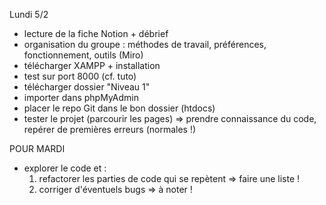 Lundi 5/2

-   lecture de la fiche Notion + débrief
-   organisation du groupe : méthodes de travail, préférences, fonctionnement, outils (Miro)
-   télécharger XAMPP + installation
-   test sur port 8000 (cf. tuto)
-   télécharger dossier "Niveau 1"
-   importer dans phpMyAdmin
-   placer le repo Git dans le bon dossier (htdocs)
-   tester le projet (parcourir les pages) => prendre connaissance du code, repérer de premières erreurs (normales !)

POUR MARDI
- explorer le code et :
    1) refactorer les parties de code qui se repètent => faire une liste !
    2) corriger d'éventuels bugs => à noter !